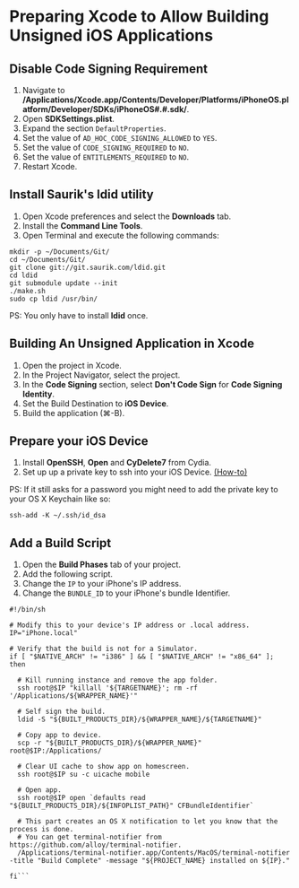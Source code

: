 Preparing Xcode to Allow Building Unsigned iOS Applications
===========================================================



## Disable Code Signing Requirement

1. Navigate to __/Applications/Xcode.app/Contents/Developer/Platforms/iPhoneOS.platform/Developer/SDKs/iPhoneOS#.#.sdk/__.
2. Open __SDKSettings.plist__.
3. Expand the section `DefaultProperties`.
4. Set the value of `AD_HOC_CODE_SIGNING_ALLOWED` to `YES`.
5. Set the value of `CODE_SIGNING_REQUIRED` to `NO`.
6. Set the value of `ENTITLEMENTS_REQUIRED` to `NO`.
7. Restart Xcode.



## Install Saurik's ldid utility

1. Open Xcode preferences and select the __Downloads__ tab.
2. Install the __Command Line Tools__.
3. Open Terminal and execute the following commands:
```applescript
mkdir -p ~/Documents/Git/
cd ~/Documents/Git/
git clone git://git.saurik.com/ldid.git
cd ldid
git submodule update --init
./make.sh
sudo cp ldid /usr/bin/
```

PS: You only have to install __ldid__ once.



## Building An Unsigned Application in Xcode
1. Open the project in Xcode.
2. In the Project Navigator, select the project.
3. In the __Code Signing__ section, select __Don't Code Sign__ for __Code Signing Identity__.
4. Set the Build Destination to __iOS Device__.
5. Build the application (⌘-B).



## Prepare your iOS Device

1. Install __OpenSSH__, __Open__ and __CyDelete7__ from Cydia.
2. Set up up a private key to ssh into your iOS Device. [(How-to)](http://www.priyaontech.com/2012/01/ssh-into-your-jailbroken-idevice-without-a-password/)

PS: If it still asks for a password you might need to add the private key to your OS X Keychain like so:

```applescript
ssh-add -K ~/.ssh/id_dsa
```



## Add a Build Script

1. Open the __Build Phases__ tab of your project.
2. Add the following script.
3. Change the `IP` to your iPhone's IP address.
4. Change the `BUNDLE_ID` to your iPhone's bundle Identifier.

```applescript
#!/bin/sh

# Modify this to your device's IP address or .local address.
IP="iPhone.local"

# Verify that the build is not for a Simulator.
if [ "$NATIVE_ARCH" != "i386" ] && [ "$NATIVE_ARCH" != "x86_64" ]; then

  # Kill running instance and remove the app folder.
  ssh root@$IP "killall '${TARGETNAME}'; rm -rf '/Applications/${WRAPPER_NAME}'"

  # Self sign the build.
  ldid -S "${BUILT_PRODUCTS_DIR}/${WRAPPER_NAME}/${TARGETNAME}"

  # Copy app to device.
  scp -r "${BUILT_PRODUCTS_DIR}/${WRAPPER_NAME}" root@$IP:/Applications/

  # Clear UI cache to show app on homescreen.
  ssh root@$IP su -c uicache mobile

  # Open app.
  ssh root@$IP open `defaults read "${BUILT_PRODUCTS_DIR}/${INFOPLIST_PATH}" CFBundleIdentifier`

  # This part creates an OS X notification to let you know that the process is done.
  # You can get terminal-notifier from https://github.com/alloy/terminal-notifier.
  /Applications/terminal-notifier.app/Contents/MacOS/terminal-notifier -title "Build Complete" -message "${PROJECT_NAME} installed on ${IP}."

fi```
